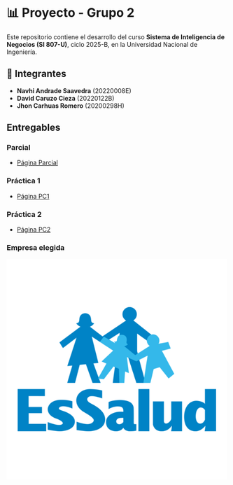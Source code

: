 
# 📊 Proyecto - Grupo 2

Este repositorio contiene el desarrollo del curso **Sistema de Inteligencia de Negocios (SI 807-U)**, ciclo 2025-B, en la Universidad Nacional de Ingeniería.

## 👥 Integrantes
- **Navhi Andrade Saavedra** (20220008E)  
- **David Caruzo Cieza** (20220122B)  
- **Jhon Carhuas Romero** (20200298H)  

## Entregables

### Parcial
- [Página Parcial](Entregables/PARCIAL/PARCIAL.md)

### Práctica 1
- [Página PC1](Entregables/PC1/PC1.md)

### Práctica 2
- [Página PC2](Entregables/PC2/PC2.md)

### Empresa elegida

![](logo.png)